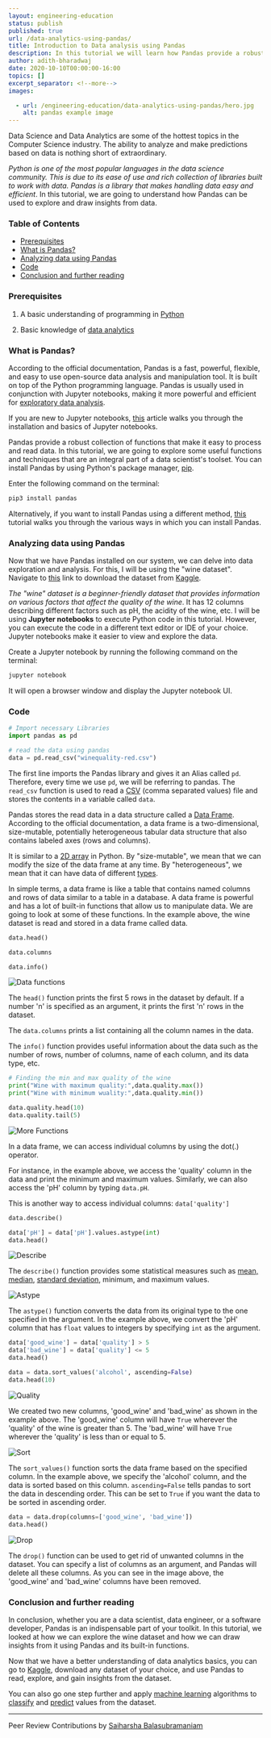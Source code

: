 ```yaml
---
layout: engineering-education
status: publish
published: true
url: /data-analytics-using-pandas/
title: Introduction to Data analysis using Pandas
description: In this tutorial we will learn how Pandas provide a robust collection of functions that make it easy to process and read data.
author: adith-bharadwaj
date: 2020-10-10T00:00:00-16:00
topics: []
excerpt_separator: <!--more-->
images:

  - url: /engineering-education/data-analytics-using-pandas/hero.jpg
    alt: pandas example image
---
```

Data Science and Data Analytics are some of the hottest topics in the Computer Science industry. The ability to analyze and make predictions based on data is nothing short of extraordinary.
<!--more-->
*Python is one of the most popular languages in the data science community. This is due to its ease of use and rich collection of libraries built to work with data. Pandas is a library that makes handling data easy and efficient*. In this tutorial, we are going to understand how Pandas can be used to explore and draw insights from data.

### Table of Contents	 
- [Prerequisites](#prerequisites)
- [What is Pandas?](#what-is-pandas)
- [Analyzing data using Pandas](#analyzing-data-using-pandas)	 
- [Code](#code)
- [Conclusion and further reading](#conclusion-and-further-reading)	 

### Prerequisites
1. A basic understanding of programming in [Python](/data-structures-python-part-1/)

2. Basic knowledge of [data analytics](https://data-flair.training/blogs/data-analytics-tutorial/)

### What is Pandas?
According to the official documentation, Pandas is a fast, powerful, flexible, and easy to use open-source data analysis and manipulation tool. It is built on top of the Python programming language. Pandas is usually used in conjunction with Jupyter notebooks, making it more powerful and efficient for [exploratory data analysis](https://towardsdatascience.com/exploratory-data-analysis-in-python-c9a77dfa39ce).

If you are new to Jupyter notebooks, [this](/introduction-to-jupyter-notebooks/) article walks you through the installation and basics of Jupyter notebooks.

Pandas provide a robust collection of functions that make it easy to process and read data. In this tutorial, we are going to explore some useful functions and techniques that are an integral part of a data scientist's toolset. You can install Pandas by using Python's package manager, [pip](https://pip.pypa.io/en/stable/).

Enter the following command on the terminal:

```bash
pip3 install pandas
```

Alternatively, if you want to install Pandas using a different method, [this](https://pandas.pydata.org/docs/getting_started/install.html) tutorial walks you through the various ways in which you can install Pandas.

### Analyzing data using Pandas
Now that we have Pandas installed on our system, we can delve into data exploration and analysis. For this, I will be using the "wine dataset". Navigate to [this](https://www.kaggle.com/uciml/red-wine-quality-cortez-et-al-2009) link to download the dataset from [Kaggle](https://www.kaggle.com/).

*The "wine" dataset is a beginner-friendly dataset that provides information on various factors that affect the quality of the wine*. It has 12 columns describing different factors such as pH, the acidity of the wine, etc. I will be using **Jupyter notebooks** to execute Python code in this tutorial. However, you can execute the code in a different text editor or IDE of your choice. Jupyter notebooks make it easier to view and explore the data.

Create a Jupyter notebook by running the following command on the terminal:

```bash
jupyter notebook
```

It will open a browser window and display the Jupyter notebook UI.

### Code

```python
# Import necessary Libraries
import pandas as pd

# read the data using pandas
data = pd.read_csv("winequality-red.csv")
```

The first line imports the Pandas library and gives it an Alias called `pd`. Therefore, every time we use `pd`, we will be referring to pandas. The `read_csv` function is used to read a [CSV](https://www.howtogeek.com/348960/what-is-a-csv-file-and-how-do-i-open-it/) (comma separated values) file and stores the contents in a variable called `data`.

Pandas stores the read data in a data structure called a [Data Frame](https://pandas.pydata.org/pandas-docs/stable/reference/api/pandas.DataFrame.html). According to the official documentation, a data frame is a two-dimensional, size-mutable, potentially heterogeneous tabular data structure that also contains labeled axes (rows and columns).

It is similar to a [2D array](https://www.tutorialspoint.com/python_data_structure/python_2darray.htm) in Python. By "size-mutable", we mean that we can modify the size of the data frame at any time. By "heterogeneous", we mean that it can have data of different [types](https://www.w3schools.com/python/python_datatypes.asp).

In simple terms, a data frame is like a table that contains named columns and rows of data similar to a table in a database. A data frame is powerful and has a lot of built-in functions that allow us to manipulate data. We are going to look at some of these functions. In the example above, the wine dataset is read and stored in a data frame called data.

```python
data.head()

data.columns

data.info()
```

![Data functions](/data-analytics-using-pandas/first.png)

The `head()` function prints the first 5 rows in the dataset by default. If a number 'n' is specified as an argument, it prints the first 'n' rows in the dataset.

The `data.columns` prints a list containing all the column names in the data.

The `info()` function provides useful information about the data such as the number of rows, number of columns, name of each column, and its data type, etc.

```python
# Finding the min and max quality of the wine
print("Wine with maximum quality:",data.quality.max())
print("Wine with minimum wuality:",data.quality.min())

data.quality.head(10)
data.quality.tail(5)
```

![More Functions](/data-analytics-using-pandas/second.png)

In a data frame, we can access individual columns by using the dot(.) operator.

For instance, in the example above, we access the 'quality' column in the data and print the minimum and maximum values. Similarly, we can also access the 'pH' column by typing `data.pH`.

This is another way to access individual columns: `data['quality']`

```python
data.describe()

data['pH'] = data['pH'].values.astype(int)
data.head()
```

![Describe](/data-analytics-using-pandas/third.png)

The `describe()` function provides some statistical measures such as [mean, median](https://www.khanacademy.org/math/cc-sixth-grade-math/cc-6th-data-statistics/mean-and-median/v/statistics-intro-mean-median-and-mode), [standard deviation](https://www.mathsisfun.com/data/standard-deviation.html), minimum, and maximum values.

![Astype](/data-analytics-using-pandas/fourth.png)

The `astype()` function converts the data from its original type to the one specified in the argument. In the example above, we convert the 'pH' column that has `float` values to integers by specifying `int` as the argument.  

```python
data['good_wine'] = data['quality'] > 5
data['bad_wine'] = data['quality'] <= 5
data.head()

data = data.sort_values('alcohol', ascending=False)
data.head(10)
```

![Quality](/data-analytics-using-pandas/fifth.png)

We created two new columns, 'good_wine' and 'bad_wine' as shown in the example above. The 'good_wine' column will have `True` wherever the 'quality' of the wine is greater than 5. The 'bad_wine' will have `True` wherever the 'quality' is less than or equal to 5.

![Sort](/data-analytics-using-pandas/sixth.png)

The `sort_values()` function sorts the data frame based on the specified column. In the example above, we specify the 'alcohol' column, and the data is sorted based on this column. `ascending=False` tells pandas to sort the data in descending order. This can be set to `True` if you want the data to be sorted in ascending order.

```python
data = data.drop(columns=['good_wine', 'bad_wine'])
data.head()
```

![Drop](/data-analytics-using-pandas/seventh.png)

The `drop()` function can be used to get rid of unwanted columns in the dataset. You can specify a list of columns as an argument, and Pandas will delete all these columns. As you can see in the image above, the 'good_wine' and 'bad_wine' columns have been removed.

### Conclusion and further reading
In conclusion, whether you are a data scientist, data engineer, or a software developer, Pandas is an indispensable part of your toolkit. In this tutorial, we looked at how we can explore the wine dataset and how we can draw insights from it using Pandas and its built-in functions.

Now that we have a better understanding of data analytics basics, you can go to [Kaggle](https://www.kaggle.com/), download any dataset of your choice, and use Pandas to read, explore, and gain insights from the dataset.

You can also go one step further and apply [machine learning](https://www.geeksforgeeks.org/machine-learning/) algorithms to [classify](https://www.simplilearn.com/classification-machine-learning-tutorial) and [predict](https://www.datarobot.com/wiki/prediction-explanations/) values from the dataset.  

---
Peer Review Contributions by [Saiharsha Balasubramaniam](/authors/saiharsha-balasubramaniam/)
